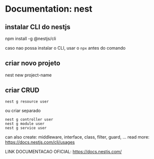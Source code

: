 # Documentation: nest

## instalar CLI do nestjs
npm install -g @nestjs/cli

caso nao possa instalar o CLI, usar o `npx` antes do comando

## criar novo projeto
nest new project-name

## criar CRUD
`nest g resource user`

ou criar separado

```
nest g controller user
nest g module user
nest g service user
```

can also create: middleware, interface, class, filter, guard, ...
read more: https://docs.nestjs.com/cli/usages



LINK DOCUMENTACAO OFICIAL: https://docs.nestjs.com/